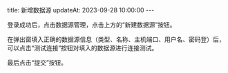 title: 新增数据源 updateAt: 2023-09-28 10:00:00 ---

登录成功后，点击数据源管理，点击上方的“新建数据源”按钮。
 
在弹出窗填入正确的数据源信息（类型、名称、主机端口、用户名、密码登）后，可以点击“测试连接”按钮对填入的数据源进行连接测试。
 
最后点击“提交”按钮。
